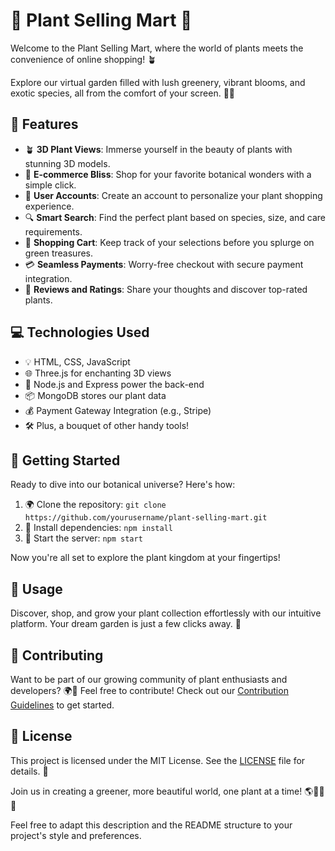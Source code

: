 # 🌿 Plant Selling Mart 🌱

Welcome to the Plant Selling Mart, where the world of plants meets the convenience of online shopping! 🪴

Explore our virtual garden filled with lush greenery, vibrant blooms, and exotic species, all from the comfort of your screen. 🌸🌿

## 🌟 Features
- 🪴 **3D Plant Views**: Immerse yourself in the beauty of plants with stunning 3D models.
- 🛒 **E-commerce Bliss**: Shop for your favorite botanical wonders with a simple click.
- 👤 **User Accounts**: Create an account to personalize your plant shopping experience.
- 🔍 **Smart Search**: Find the perfect plant based on species, size, and care requirements.
- 🛒 **Shopping Cart**: Keep track of your selections before you splurge on green treasures.
- 💳 **Seamless Payments**: Worry-free checkout with secure payment integration.
- 🌟 **Reviews and Ratings**: Share your thoughts and discover top-rated plants.

## 💻 Technologies Used
- 💡 HTML, CSS, JavaScript
- 🌐 Three.js for enchanting 3D views
- 🚀 Node.js and Express power the back-end
- 📦 MongoDB stores our plant data
- 💰 Payment Gateway Integration (e.g., Stripe)
- 🛠️ Plus, a bouquet of other handy tools!

## 🌱 Getting Started
Ready to dive into our botanical universe? Here's how:

1. 🌍 Clone the repository: `git clone https://github.com/yourusername/plant-selling-mart.git`
2. 🌱 Install dependencies: `npm install`
3. 🚀 Start the server: `npm start`

Now you're all set to explore the plant kingdom at your fingertips!

## 🌼 Usage
Discover, shop, and grow your plant collection effortlessly with our intuitive platform. Your dream garden is just a few clicks away. 🏡

## 🤝 Contributing
Want to be part of our growing community of plant enthusiasts and developers? 🌍🌿 Feel free to contribute! Check out our [Contribution Guidelines](CONTRIBUTING.md) to get started.

## 📜 License
This project is licensed under the MIT License. See the [LICENSE](LICENSE) file for details. 📄

Join us in creating a greener, more beautiful world, one plant at a time! 🌎🌿🌞🌻

Feel free to adapt this description and the README structure to your project's style and preferences.
